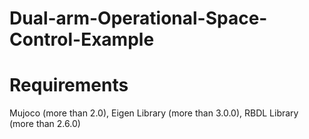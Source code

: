 # Dual-arm-Operational-Space-Control-Example

# Requirements
Mujoco (more than 2.0), Eigen Library (more than 3.0.0), RBDL Library (more than 2.6.0)
